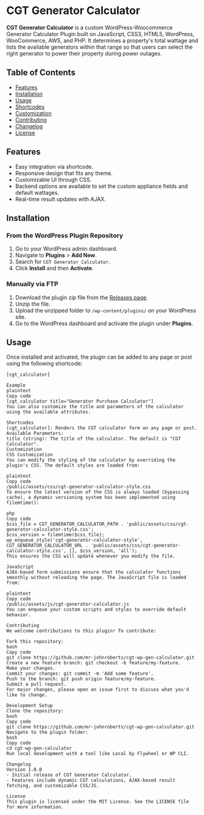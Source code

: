 # CGT Generator Calculator

**CGT Generator Calculator** is a custom WordPress-Woocommerce Generator Calculator Plugin built on JavaScript, CSS3, HTML5, WordPress, WooCommerce, AWS, and PHP. It determines a property's total wattage and lists the available generators within that range so that users can select the right generator to power their property during power outages.


## Table of Contents

- [Features](#features)
- [Installation](#installation)
- [Usage](#usage)
- [Shortcodes](#shortcodes)
- [Customization](#customization)
- [Contributing](#contributing)
- [Changelog](#changelog)
- [License](#license)

## Features

- Easy integration via shortcode.
- Responsive design that fits any theme.
- Customizable UI through CSS.
- Backend options are available to set the custom appliance fields and default wattages.
- Real-time result updates with AJAX.

## Installation

### From the WordPress Plugin Repository

1. Go to your WordPress admin dashboard.
2. Navigate to **Plugins** > **Add New**.
3. Search for `CGT Generator Calculator`.
4. Click **Install** and then **Activate**.

### Manually via FTP

1. Download the plugin zip file from the [Releases page](https://github.com/mr-johnroberts/cgt-wp-gen-calculator/releases).
2. Unzip the file.
3. Upload the unzipped folder to `/wp-content/plugins/` on your WordPress site.
4. Go to the WordPress dashboard and activate the plugin under **Plugins**.

## Usage

Once installed and activated, the plugin can be added to any page or post using the following shortcode:

```plaintext
[cgt_calculator]

Example
plaintext
Copy code
[cgt_calculator title="Generator Purchase Calculator"]
You can also customize the title and parameters of the calculator using the available attributes.

Shortcodes
[cgt_calculator]: Renders the CGT calculator form on any page or post.
Available Parameters:
title (string): The title of the calculator. The default is "CGT Calculator".
Customization
CSS Customization
You can modify the styling of the calculator by overriding the plugin's CSS. The default styles are loaded from:

plaintext
Copy code
/public/assets/css/cgt-generator-calculator-style.css
To ensure the latest version of the CSS is always loaded (bypassing cache), a dynamic versioning system has been implemented using filemtime():

php
Copy code
$css_file = CGT_GENERATOR_CALCULATOR_PATH . 'public/assets/css/cgt-generator-calculator-style.css';
$css_version = filemtime($css_file);
wp_enqueue_style('cgt-generator-calculator-style', CGT_GENERATOR_CALCULATOR_URL . 'public/assets/css/cgt-generator-calculator-style.css', [], $css_version, 'all');
This ensures the CSS will update whenever you modify the file.

JavaScript
AJAX-based form submissions ensure that the calculator functions smoothly without reloading the page. The JavaScript file is loaded from:

plaintext
Copy code
/public/assets/js/cgt-generator-calculator.js
You can enqueue your custom scripts and styles to override default behavior.

Contributing
We welcome contributions to this plugin! To contribute:

Fork this repository:
bash
Copy code
git clone https://github.com/mr-johnroberts/cgt-wp-gen-calculator.git
Create a new feature branch: git checkout -b feature/my-feature.
Make your changes.
Commit your changes: git commit -m 'Add some feature'.
Push to the branch: git push origin feature/my-feature.
Submit a pull request.
For major changes, please open an issue first to discuss what you'd like to change.

Development Setup
Clone the repository:
bash
Copy code
git clone https://github.com/mr-johnroberts/cgt-wp-gen-calculator.git
Navigate to the plugin folder:
bash
Copy code
cd cgt-wp-gen-calculator
Run local development with a tool like Local by Flywheel or WP CLI.

Changelog
Version 1.0.0
- Initial release of CGT Generator Calculator.
- Features include dynamic CGT calculations, AJAX-based result fetching, and customizable CSS/JS.

License
This plugin is licensed under the MIT License. See the LICENSE file for more information.
